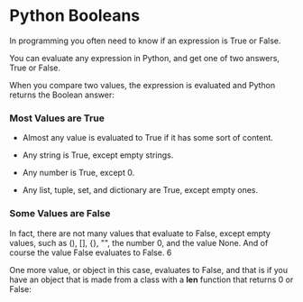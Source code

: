 # Python Booleans

In programming you often need to know if an expression is True or False.

You can evaluate any expression in Python, and get one of two answers, True or False.

When you compare two values, the expression is evaluated and Python returns the Boolean answer:

### Most Values are True
- Almost any value is evaluated to True if it has some sort of content.

- Any string is True, except empty strings.

 - Any number is True, except 0.

-  Any list, tuple, set, and dictionary are True, except empty ones.

### Some Values are False


In fact, there are not many values that evaluate to False, except empty values, such as (), [], {}, "", the number 0, and the value None. And of course the value False evaluates to False.
6

One more value, or object in this case, evaluates to False, and that is if you have an object that is made from a class with a __len__ function that returns 0 or False:


